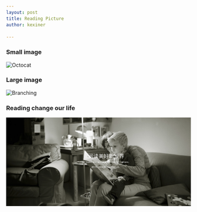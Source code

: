 ```yaml
---
layout: post
title: Reading Picture
author: kexiner

---
```



### Small image

![Octocat](https://github.githubassets.com/images/icons/emoji/octocat.png)

### Large image

![Branching](https://guides.github.com/activities/hello-world/branching.png)







### Reading change our life

![reading](https://raw.githubusercontent.com/kexinerchen/kexinerchen.github.io/master/_posts/assets/reading.png)


